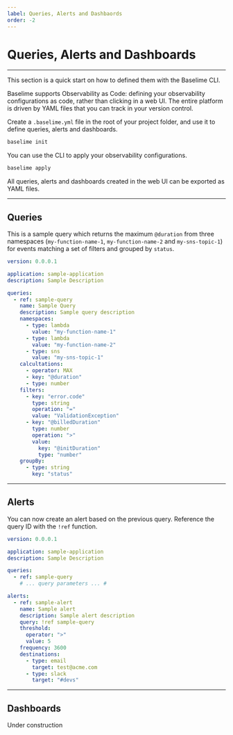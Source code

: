 ```yaml
---
label: Queries, Alerts and Dashbaords
order: -2
---
```


# Queries, Alerts and Dashboards

---

This section is a quick start on how to defined them with the Baselime CLI.

Baselime supports Observability as Code: defining your observability configurations as code, rather than clicking in a web UI. The entire platform is driven by YAML files that you can track in your version control.

Create a `.baselime.yml` file in the root of your project folder, and use it to define queries, alerts and dashboards.

```bash #
baselime init
```

You can use the CLI to apply your observability configurations.

```bash #
baselime apply
```

All queries, alerts and dashboards created in the web UI can be exported as YAML files.

---

## Queries

This is a sample query which returns the maximum `@duration` from three namespaces (`my-function-name-1`, `my-function-name-2` and `my-sns-topic-1`)  for events matching a set of filters and grouped by `status`.

```yaml # .baselime.yml
version: 0.0.0.1

application: sample-application
description: Sample Description

queries:
  - ref: sample-query
    name: Sample Query
    description: Sample query description
    namespaces:
      - type: lambda
        value: "my-function-name-1"
      - type: lambda
        value: "my-function-name-2"
      - type: sns
        value: "my-sns-topic-1"
    calcultations:
      - operator: MAX
      - key: "@duration"
      - type: number
    filters:
      - key: "error.code"
        type: string
        operation: "="
        value: "ValidationException"
      - key: "@billedDuration"
        type: number
        operation: ">"
        value:
          key: "@initDuration"
          type: "number"
    groupBy:
      - type: string
        key: "status"
```

---

## Alerts

You can now create an alert based on the previous query. Reference the query ID with the `!ref` function.

```yaml .baselime.yml
version: 0.0.0.1

application: sample-application
description: Sample Description

queries:
  - ref: sample-query
    # ... query parameters ... #

alerts:
  - ref: sample-alert
    name: Sample alert
    description: Sample alert description
    query: !ref sample-query
    threshold:
      operator: ">"
      value: 5
    frequency: 3600
    destinations:
      - type: email
        target: test@acme.com
      - type: slack
        target: "#devs" 
```

---

## Dashboards

Under construction